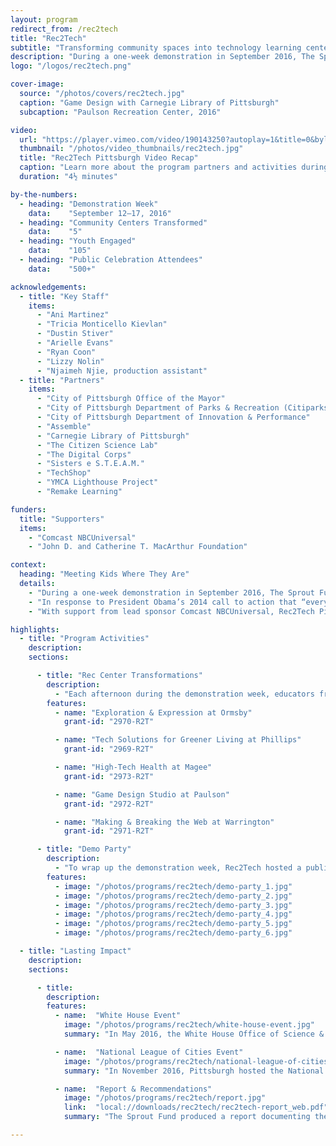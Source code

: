 ```yaml
---
layout: program
redirect_from: /rec2tech
title: "Rec2Tech"
subtitle: "Transforming community spaces into technology learning centers for Pittsburgh youth."
description: "During a one-week demonstration in September 2016, The Sprout Fund worked with the City of Pittsburgh and educators from the Remake Learning Network to transform 5 city-owned recreation centers into technology-enhanced STEAM learning centers."
logo: "/logos/rec2tech.png"

cover-image:
  source: "/photos/covers/rec2tech.jpg"
  caption: "Game Design with Carnegie Library of Pittsburgh"
  subcaption: "Paulson Recreation Center, 2016"

video:
  url: "https://player.vimeo.com/video/190143250?autoplay=1&title=0&byline=0&portrait=0"
  thumbnail: "/photos/video_thumbnails/rec2tech.jpg"
  title: "Rec2Tech Pittsburgh Video Recap"
  caption: "Learn more about the program partners and activities during the demonstration week in September 2016."
  duration: "4½ minutes"

by-the-numbers:
  - heading: "Demonstration Week"
    data:    "September 12–17, 2016"
  - heading: "Community Centers Transformed"
    data:    "5"
  - heading: "Youth Engaged"
    data:    "105"
  - heading: "Public Celebration Attendees"
    data:    "500+"

acknowledgements:
  - title: "Key Staff"
    items:
      - "Ani Martinez"
      - "Tricia Monticello Kievlan"
      - "Dustin Stiver"
      - "Arielle Evans"
      - "Ryan Coon"
      - "Lizzy Nolin"
      - "Njaimeh Njie, production assistant"
  - title: "Partners"
    items:
      - "City of Pittsburgh Office of the Mayor"
      - "City of Pittsburgh Department of Parks & Recreation (Citiparks)"
      - "City of Pittsburgh Department of Innovation & Performance"
      - "Assemble"
      - "Carnegie Library of Pittsburgh"
      - "The Citizen Science Lab"
      - "The Digital Corps"
      - "Sisters e S.T.E.A.M."
      - "TechShop"
      - "YMCA Lighthouse Project"
      - "Remake Learning"

funders:
  title: "Supporters"
  items:
    - "Comcast NBCUniversal"
    - "John D. and Catherine T. MacArthur Foundation"

context:
  heading: "Meeting Kids Where They Are"
  details:
    - "During a one-week demonstration in September 2016, The Sprout Fund worked with the City of Pittsburgh and educators from the Remake Learning Network to transform 5 city-owned recreation centers into technology-enhanced STEAM learning centers where youth learned to use technology to express their creativity, solve real-world problems, and build job-ready skills."
    - "In response to President Obama’s 2014 call to action that “every company, every college, every community, every citizen joins us as we lift up makers and builders and doers across the country,” Pittsburgh joined a national movement to transform underutilized municipal assets like recreation centers into youth- centered, technology-enabled, maker learning spaces. For people who lack reliable internet service and access to technology, these “Rec2Tech” transformations can increase digital literacy and cultivate skills connected to future employment."
    - "With support from lead sponsor Comcast NBCUniversal, Rec2Tech Pittsburgh demonstrated how partners from the public, private, and nonprofit sectors can work together to start to address the digital divide and help young people can engage with science, technology, engineering, arts, and math (STEAM)."

highlights:
  - title: "Program Activities"
    description:
    sections:

      - title: "Rec Center Transformations"
        description:
          - "Each afternoon during the demonstration week, educators from local nonprofit program providers hosted hands-on STEAM learning activities for youth ages 7 to 12. Sessions challenged youth to apply lessons learned in science, technology, engineering, arts, and math to complete a project that helped solve a community challenge. And rec center staff made sure each session included a snack, physical activity, and dinner so that youth had all the basic resources they needed to stay healthy and engaged."
        features:
          - name: "Exploration & Expression at Ormsby"
            grant-id: "2970-R2T"

          - name: "Tech Solutions for Greener Living at Phillips"
            grant-id: "2969-R2T"

          - name: "High-Tech Health at Magee"
            grant-id: "2973-R2T"

          - name: "Game Design Studio at Paulson"
            grant-id: "2972-R2T"

          - name: "Making & Breaking the Web at Warrington"
            grant-id: "2971-R2T"

      - title: "Demo Party"
        description:
          - "To wrap up the demonstration week, Rec2Tech hosted a public party in Pittsburgh’s Schenley Plaza that made neighborhood programming accessible to everyone in the city. This showcase lifted up the youth participants’ work and raised public awareness of the program."
        features:
          - image: "/photos/programs/rec2tech/demo-party_1.jpg"
          - image: "/photos/programs/rec2tech/demo-party_2.jpg"
          - image: "/photos/programs/rec2tech/demo-party_3.jpg"
          - image: "/photos/programs/rec2tech/demo-party_4.jpg"
          - image: "/photos/programs/rec2tech/demo-party_5.jpg"
          - image: "/photos/programs/rec2tech/demo-party_6.jpg"

  - title: "Lasting Impact"
    description:
    sections:

      - title:
        description:
        features:
          - name:  "White House Event"
            image: "/photos/programs/rec2tech/white-house-event.jpg"
            summary: "In May 2016, the White House Office of Science & Technology Policy convened more than a dozen cities to take the first steps toward building a nationwide movement to expand access to new and innovative learning opportunities for students living in under-resourced and disadvantaged communities through local Rec2Tech initiatives. Sprout helped lead and coordinate this event."

          - name:  "National League of Cities Event"
            image: "/photos/programs/rec2tech/national-league-of-cities-event.jpg"
            summary: "In November 2016, Pittsburgh hosted the National League of Cities annual conference. More than 40 leaders from cities across the United States and Canada attended a “mobile workshop” that showcased Pittsburgh’s Rec2Tech demonstration project. Students from Ormbsy Recreation Center attended the event and participated in mini-sessions from each the five Rec2Tech funded projects."

          - name:  "Report & Recommendations"
            image: "/photos/programs/rec2tech/report.jpg"
            link:  "local://downloads/rec2tech/rec2tech-report_web.pdf"
            summary: "The Sprout Fund produced a report documenting the demonstration project from planning to evaluation. It also included recommendations for replicating similar Rec2Tech programs in other communities."

---
```

